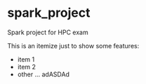 # spark_project
Spark project for HPC exam

This is an itemize just to show some features:
- item 1
- item 2
- other ...
adASDAd
